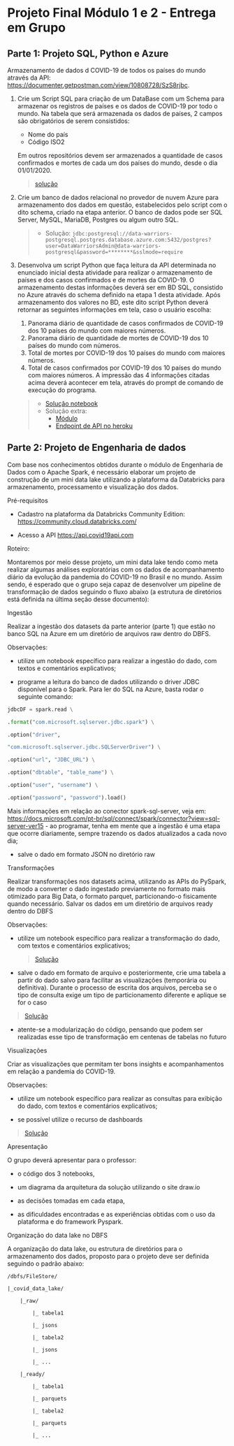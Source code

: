 # Projeto Final Módulo 1 e 2 - Entrega em Grupo

## Parte 1: Projeto SQL, Python e Azure

Armazenamento de dados d COVID-19 de todos os países do mundo através da API: <https://documenter.getpostman.com/view/10808728/SzS8rjbc>.

1. Crie um Script SQL para criação de um DataBase com um Schema para armazenar os registros de países e os dados de COVID-19 por todo o mundo. Na tabela que será armazenada os dados de países, 2 campos são obrigatórios de serem consistidos:
      - Nome do país
      - Código ISO2
  
    Em outros repositórios devem ser armazenados a quantidade de casos confirmados e mortes de cada um dos países do mundo, desde o dia 01/01/2020.

    > [solução](scripts/part_1/01_sql_schemas.sql)
2. Crie um banco de dados relacional no provedor de nuvem Azure para armazenamento dos dados em questão, estabelecidos pelo script com o dito schema, criado na etapa anterior. O banco de dados pode ser SQL Server, MySQL, MariaDB, Postgres ou algum outro SQL.
    >
    > - Solução: `jdbc:postgresql://data-warriors-postgresql.postgres.database.azure.com:5432/postgres?user=DataWarriorsAdmin@data-warriors-postgresql&password=********&sslmode=require`
    >
3. Desenvolva um script Python que faça leitura da API determinada no enunciado inicial desta atividade para realizar o armazenamento de países e dos casos confirmados e de mortes da COVID-19. O armazenamento destas informações deverá ser em BD SQL, consistido no Azure através do schema definido na etapa 1 desta atividade.
Após armazenamento dos valores no BD, este dito script Python deverá retornar as seguintes informações em tela, caso o usuário escolha:
   1. Panorama diário de quantidade de casos confirmados de COVID-19 dos 10 países do mundo com maiores números.
   2. Panorama diário de quantidade de mortes de COVID-19 dos 10 países do mundo com números.
   3. Total de mortes por COVID-19 dos 10 países do mundo com maiores números.
   4. Total de casos confirmados por COVID-19 dos 10 países do mundo com maiores números.
A impressão das 4 informações citadas acima deverá acontecer em tela, através do prompt de comando de execução do programa.
    >
    > - [Solução notebook](part_1/02_menu.ipynb)
    > - Solução extra:
    >   - [Módulo](../../data_warriors_api_schedule/scenery.py)
    >   - [Endpoint de API no heroku](https://api-data-warriors.herokuapp.com/)
    >
## Parte 2: Projeto de Engenharia de dados

Com base nos conhecimentos obtidos durante o módulo de Engenharia de Dados com o Apache Spark, é necessário elaborar um projeto de construção de um mini data lake utilizando a plataforma da Databricks para armazenamento, processamento e visualização dos dados.

Pré-requisitos

- Cadastro na plataforma da Databricks Community Edition: <https://community.cloud.databricks.com/>

- Acesso a API <https://api.covid19api.com>

Roteiro:

Montaremos por meio desse projeto, um mini data lake tendo como meta realizar algumas análises exploratórias com os dados de acompanhamento diário da evolução da pandemia do COVID-19 no Brasil e no mundo. Assim sendo, é esperado que o grupo seja capaz de desenvolver um pipeline de transformação de dados seguindo o fluxo abaixo (a estrutura de diretórios está definida na última seção desse documento):

Ingestão

Realizar a ingestão dos datasets da parte anterior (parte 1) que estão no banco SQL na Azure em um diretório de arquivos raw dentro do DBFS.

Observações:

- utilize um notebook específico para realizar a ingestão do dado, com textos e comentários explicativos;

- programe a leitura do banco de dados utilizando o driver JDBC disponível para o Spark. Para ler do SQL na Azure, basta rodar o seguinte comando:

```python
jdbcDF = spark.read \

.format("com.microsoft.sqlserver.jdbc.spark") \

.option("driver",

"com.microsoft.sqlserver.jdbc.SQLServerDriver") \

.option("url", "JDBC_URL") \

.option("dbtable", "table_name") \

.option("user", "username") \

.option("password", "password").load()
```

Mais informações em relação ao conector spark-sql-server, veja em: <https://docs.microsoft.com/pt-br/sql/connect/spark/connector?view=sql-server-ver15> - ao programar, tenha em mente que a ingestão é uma etapa que ocorre diariamente, sempre trazendo os dados atualizados a cada novo dia;

- salve o dado em formato JSON no diretório raw

Transformações

Realizar transformações nos datasets acima, utilizando as APIs do PySpark, de modo a converter o dado ingestado previamente no formato mais otimizado para Big Data, o formato parquet, particionando-o fisicamente quando necessário. Salvar os dados em um diretório de arquivos ready dentro do DBFS

Observações:

- utilize um notebook específico para realizar a transformação do dado, com textos e comentários explicativos;
  > [Solução](parte_2/01_Databricks_Ingestion_db_raw.ipynb)

- salve o dado em formato de arquivo e posteriormente, crie uma tabela a partir do dado salvo para facilitar as visualizações (temporária ou definitiva). Durante o processo de escrita dos arquivos, perceba se o tipo de consulta exige um tipo de particionamento diferente e aplique se for o caso

 > [Solução](parte_2/02_Databricks_TransformationDesnormalization_raw_ready.ipynb)

- atente-se a modularização do código, pensando que podem ser realizadas esse tipo de transformação em centenas de tabelas no futuro

Visualizações

Criar as visualizações que permitam ter bons insights e acompanhamentos em relação a pandemia do COVID-19.

Observações:

- utilize um notebook específico para realizar as consultas para exibição do dado, com textos e comentários explicativos;

- se possível utilize o recurso de dashboards

> [Solução](parte_2/03_Databricks_ready_visualization.ipynb)

Apresentação

O grupo deverá apresentar para o professor:

- o código dos 3 notebooks,

- um diagrama da arquitetura da solução utilizando o site draw.io

- as decisões tomadas em cada etapa,

- as dificuldades encontradas e as experiências obtidas com o uso da plataforma e do framework Pyspark.

Organização do data lake no DBFS

A organização do data lake, ou estrutura de diretórios para o armazenamento dos dados, proposto para o projeto deve ser definida seguindo o padrão abaixo:

```
/dbfs/FileStore/

|_covid_data_lake/

    |_raw/

        |_ tabela1

        |_ jsons

        |_ tabela2

        |_ jsons

        |_ ...

    |_ready/

        |_ tabela1

        |_ parquets

        |_ tabela2

        |_ parquets

        |_ ...
```
